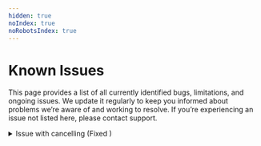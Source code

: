 ```yaml
---
hidden: true
noIndex: true
noRobotsIndex: true
---
```


# Known Issues

This page provides a list of all currently identified bugs, limitations, and ongoing issues. We update it regularly to keep you informed about problems we’re aware of and working to resolve. If you’re experiencing an issue not listed here, please contact support.

<details>

<summary>Issue with cancelling (Fixed )</summary>



</details>

